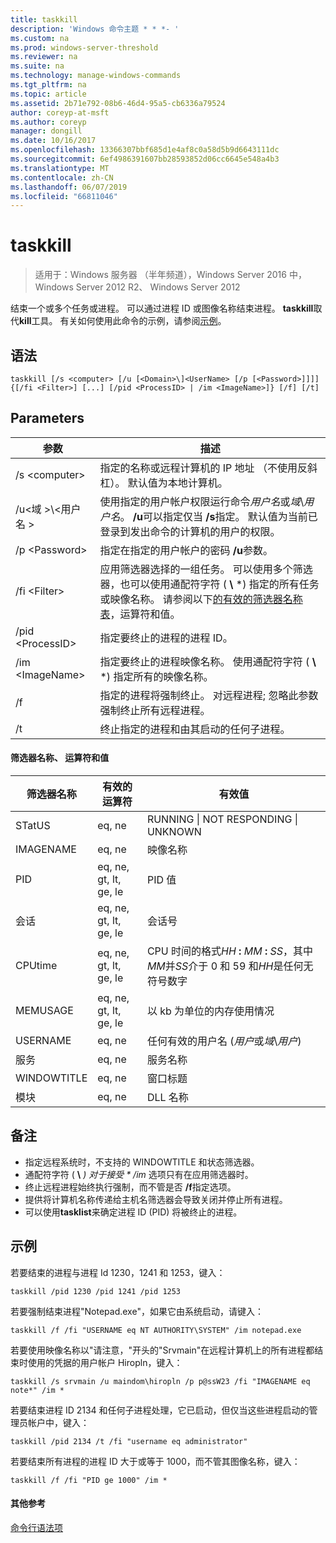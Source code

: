 ```yaml
---
title: taskkill
description: 'Windows 命令主题 * * *- '
ms.custom: na
ms.prod: windows-server-threshold
ms.reviewer: na
ms.suite: na
ms.technology: manage-windows-commands
ms.tgt_pltfrm: na
ms.topic: article
ms.assetid: 2b71e792-08b6-46d4-95a5-cb6336a79524
author: coreyp-at-msft
ms.author: coreyp
manager: dongill
ms.date: 10/16/2017
ms.openlocfilehash: 13366307bbf685d1e4af8c0a58d5b9d6643111dc
ms.sourcegitcommit: 6ef4986391607bb28593852d06cc6645e548a4b3
ms.translationtype: MT
ms.contentlocale: zh-CN
ms.lasthandoff: 06/07/2019
ms.locfileid: "66811046"
---
```

# <a name="taskkill"></a>taskkill

>适用于：Windows 服务器 （半年频道），Windows Server 2016 中，Windows Server 2012 R2、 Windows Server 2012

结束一个或多个任务或进程。 可以通过进程 ID 或图像名称结束进程。 **taskkill**取代**kill**工具。
有关如何使用此命令的示例，请参阅[示例](#examples)。

## <a name="syntax"></a>语法

```
taskkill [/s <computer> [/u [<Domain>\]<UserName> [/p [<Password>]]]] {[/fi <Filter>] [...] [/pid <ProcessID> | /im <ImageName>]} [/f] [/t]
```

## <a name="parameters"></a>Parameters

|         参数         |                                                                                                                                        描述                                                                                                                                        |
|---------------------------|-------------------------------------------------------------------------------------------------------------------------------------------------------------------------------------------------------------------------------------------------------------------------------------------|
|      /s \<computer>       |                                                                                    指定的名称或远程计算机的 IP 地址 （不使用反斜杠）。 默认值为本地计算机。                                                                                     |
| /u\<域 >\\\<用户名 > | 使用指定的用户帐户权限运行命令*用户名*或*域*\\*用户名*。 **/u**可以指定仅当 **/s**指定。 默认值为当前已登录到发出命令的计算机的用户的权限。 |
|      /p \<Password>       |                                                                                                   指定在指定的用户帐户的密码 **/u**参数。                                                                                                   |
|       /fi \<Filter>       |          应用筛选器选择的一组任务。 可以使用多个筛选器，也可以使用通配符字符 ( **\\** \*) 指定的所有任务或映像名称。 请参阅以下[的有效的筛选器名称表](#filter-names-operators-and-values)，运算符和值。           |
|     /pid \<ProcessID>     |                                                                                                                 指定要终止的进程的进程 ID。                                                                                                                 |
|     /im \<ImageName>      |                                                                                指定要终止的进程映像名称。 使用通配符字符 ( **\\** \*) 指定所有的映像名称。                                                                                |
|            /f             |                                                                    指定的进程将强制终止。 对远程进程; 忽略此参数强制终止所有远程进程。                                                                     |
|            /t             |                                                                                                          终止指定的进程和由其启动的任何子进程。                                                                                                          |

#### <a name="filter-names-operators-and-values"></a>筛选器名称、 运算符和值

| 筛选器名称 |    有效的运算符     |                                                                有效值                                                                |
|-------------|------------------------|----------------------------------------------------------------------------------------------------------------------------------------------|
|   STatUS    |         eq, ne         |                                                 RUNNING &#124; NOT RESPONDING &#124; UNKNOWN                                                 |
|  IMAGENAME  |         eq, ne         |                                                                  映像名称                                                                  |
|     PID     | eq, ne, gt, lt, ge, le |                                                                  PID 值                                                                   |
|   会话   | eq, ne, gt, lt, ge, le |                                                                会话号                                                                |
|   CPUtime   | eq, ne, gt, lt, ge, le | CPU 时间的格式<em>HH</em> **:** <em>MM</em> **:** <em>SS</em>，其中*MM*并*SS*介于 0 和 59 和*HH*是任何无符号数字 |
|  MEMUSAGE   | eq, ne, gt, lt, ge, le |                                                              以 kb 为单位的内存使用情况                                                              |
|  USERNAME   |         eq, ne         |                                               任何有效的用户名 (*用户*或*域*\\*用户*)                                               |
|  服务   |         eq, ne         |                                                                 服务名称                                                                 |
| WINDOWTITLE |         eq, ne         |                                                                 窗口标题                                                                 |
|   模块   |         eq, ne         |                                                                   DLL 名称                                                                   |

## <a name="remarks"></a>备注
* 指定远程系统时，不支持的 WINDOWTITLE 和状态筛选器。
* 通配符字符 ( **\\** <em>) 对于接受 * */im</em>* 选项只有在应用筛选器时。
* 终止远程进程始终执行强制，而不管是否 **/f**指定选项。
* 提供将计算机名称传递给主机名筛选器会导致关闭并停止所有进程。
* 可以使用**tasklist**来确定进程 ID (PID) 将被终止的进程。

## <a name="examples"></a>示例

若要结束的进程与进程 Id 1230，1241 和 1253，键入：

```
taskkill /pid 1230 /pid 1241 /pid 1253
```

若要强制结束进程"Notepad.exe"，如果它由系统启动，请键入：

```
taskkill /f /fi "USERNAME eq NT AUTHORITY\SYSTEM" /im notepad.exe
```

若要使用映像名称以"请注意，"开头的"Srvmain"在远程计算机上的所有进程都结束时使用的凭据的用户帐户 Hiropln，键入：

```
taskkill /s srvmain /u maindom\hiropln /p p@ssW23 /fi "IMAGENAME eq note*" /im *
```

若要结束进程 ID 2134 和任何子进程处理，它已启动，但仅当这些进程启动的管理员帐户中，键入：

```
taskkill /pid 2134 /t /fi "username eq administrator"
```

若要结束所有进程的进程 ID 大于或等于 1000，而不管其图像名称，键入：

```
taskkill /f /fi "PID ge 1000" /im *
```

#### <a name="additional-references"></a>其他参考
[命令行语法项](command-line-syntax-key.md)
